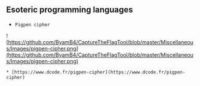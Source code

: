 Esoteric programming languages
--------------------


* `Pigpen cipher`

![https://github.com/ByamB4/CaptureTheFlagTool/blob/master/Miscellaneous/Images/pigpen-cipher.png](https://github.com/ByamB4/CaptureTheFlagTool/blob/master/Miscellaneous/Images/pigpen-cipher.png)

	* [https://www.dcode.fr/pigpen-cipher](https://www.dcode.fr/pigpen-cipher)
